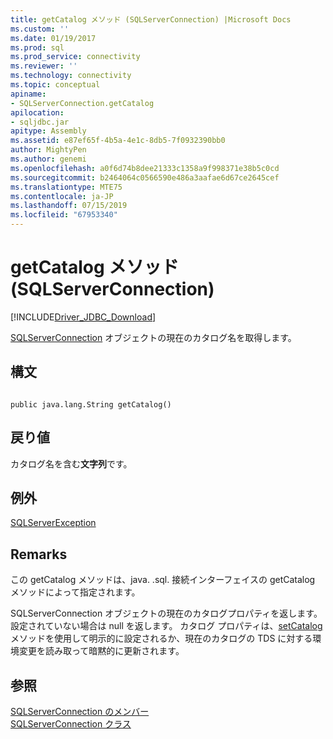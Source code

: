 ```yaml
---
title: getCatalog メソッド (SQLServerConnection) |Microsoft Docs
ms.custom: ''
ms.date: 01/19/2017
ms.prod: sql
ms.prod_service: connectivity
ms.reviewer: ''
ms.technology: connectivity
ms.topic: conceptual
apiname:
- SQLServerConnection.getCatalog
apilocation:
- sqljdbc.jar
apitype: Assembly
ms.assetid: e87ef65f-4b5a-4e1c-8db5-7f0932390bb0
author: MightyPen
ms.author: genemi
ms.openlocfilehash: a0f6d74b8dee21333c1358a9f998371e38b5c0cd
ms.sourcegitcommit: b2464064c0566590e486a3aafae6d67ce2645cef
ms.translationtype: MTE75
ms.contentlocale: ja-JP
ms.lasthandoff: 07/15/2019
ms.locfileid: "67953340"
---
```

# <a name="getcatalog-method-sqlserverconnection"></a>getCatalog メソッド (SQLServerConnection)
[!INCLUDE[Driver_JDBC_Download](../../../includes/driver_jdbc_download.md)]

  [SQLServerConnection](../../../connect/jdbc/reference/sqlserverconnection-class.md) オブジェクトの現在のカタログ名を取得します。  
  
## <a name="syntax"></a>構文  
  
```  
  
public java.lang.String getCatalog()  
```  
  
## <a name="return-value"></a>戻り値  
 カタログ名を含む**文字列**です。  
  
## <a name="exceptions"></a>例外  
 [SQLServerException](../../../connect/jdbc/reference/sqlserverexception-class.md)  
  
## <a name="remarks"></a>Remarks  
 この getCatalog メソッドは、java. .sql. 接続インターフェイスの getCatalog メソッドによって指定されます。  
  
 SQLServerConnection オブジェクトの現在のカタログプロパティを返します。設定されていない場合は null を返します。 カタログ プロパティは、[setCatalog](../../../connect/jdbc/reference/setcatalog-method-sqlserverconnection.md) メソッドを使用して明示的に設定されるか、現在のカタログの TDS に対する環境変更を読み取って暗黙的に更新されます。  
  
## <a name="see-also"></a>参照  
 [SQLServerConnection のメンバー](../../../connect/jdbc/reference/sqlserverconnection-members.md)   
 [SQLServerConnection クラス](../../../connect/jdbc/reference/sqlserverconnection-class.md)  
  
  
